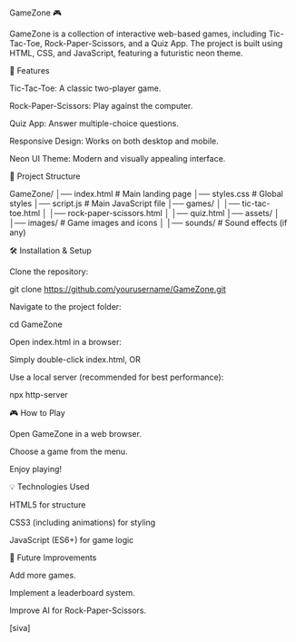 GameZone 🎮

GameZone is a collection of interactive web-based games, including Tic-Tac-Toe, Rock-Paper-Scissors, and a Quiz App. The project is built using HTML, CSS, and JavaScript, featuring a futuristic neon theme.

🚀 Features

Tic-Tac-Toe: A classic two-player game.

Rock-Paper-Scissors: Play against the computer.

Quiz App: Answer multiple-choice questions.

Responsive Design: Works on both desktop and mobile.

Neon UI Theme: Modern and visually appealing interface.

📂 Project Structure

GameZone/
│── index.html          # Main landing page
│── styles.css          # Global styles
│── script.js           # Main JavaScript file
│── games/
│   │── tic-tac-toe.html
│   │── rock-paper-scissors.html
│   │── quiz.html
│── assets/
│   │── images/         # Game images and icons
│   │── sounds/         # Sound effects (if any)

🛠️ Installation & Setup

Clone the repository:

git clone https://github.com/yourusername/GameZone.git

Navigate to the project folder:

cd GameZone

Open index.html in a browser:

Simply double-click index.html, OR

Use a local server (recommended for best performance):

npx http-server

🎮 How to Play

Open GameZone in a web browser.

Choose a game from the menu.

Enjoy playing!

💡 Technologies Used

HTML5 for structure

CSS3 (including animations) for styling

JavaScript (ES6+) for game logic

📌 Future Improvements

Add more games.

Implement a leaderboard system.

Improve AI for Rock-Paper-Scissors.

[siva]


